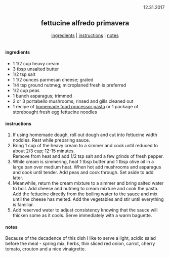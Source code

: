 
<p align="right">12.31.2017</p>

<h2 align="center">fettucine alfredo primavera</h2>
<div align="center">
  <a href="#ingredients">ingredients</a> | 
  <a href="#instructions">instructions</a> | 
  <a href="#notes">notes</a>
</div>
<br>

#### ingredients
- 1 1/2 cup heavy cream
- 3 tbsp unsalted butter
- 1/2 tsp salt
- 1 1/2 ounces parmesan cheese; grated
- 1/4 tsp ground nutmeg; microplaned fresh is preferred
- 1/2 cup peas
- 1 bunch asparagus; trimmed
- 2 or 3 portabello mushrooms; rinsed and gills cleaned out
- 1 recipe of [homemade food processor pasta](https://github.com/a-rosenberg/cookbook/blob/master/recipes/food-processor-pasta.md) or 1 package of storebought fresh egg fettucine noodles

#### instructions
1. If using homemade dough, roll out dough and cut into fettucine width noddles.  Rest while preparing sauce.
2. Bring 1 cup of the heavy cream to a simmer and cook until reduced to about 2/3 cup; 12-15 minutes.  
Remove from heat and add 1/2 tsp salt and a few grinds of fresh pepper.
3. While cream is simmering, heat 1 tbsp butter and 1 tbsp olive oil in a large pan over medium heat. When hot add mushrooms and asparagus and cook until tender.  Add peas and cook through. Set aside to add later. 
4. Meanwhile, return the cream mixture to a simmer and bring salted water to boil. Add cheese and nutmeg to cream mixture and cook the pasta. Add the fettucine directly from the boiling water to the sauce and mix until the cheese has melted.  Add the vegetables and stir until everything is familiar.
5. Add reserved water to adjust consistency knowing that the sauce will thicken some as it cools.  Serve immediately with a warm baguette. 

#### notes
Because of the decadence of this dish I like to serve a light, acidic salad before the meal - spring mix, herbs, thin sliced red onion, carrot, cherry tomato, crouton and a nice vinaigrette. 
